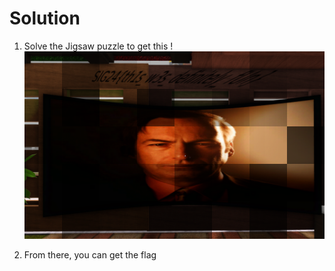 # Solution

1. Solve the Jigsaw puzzle to get this
!![Jigsaw Solved](./solved.png)

2. From there, you can get the flag